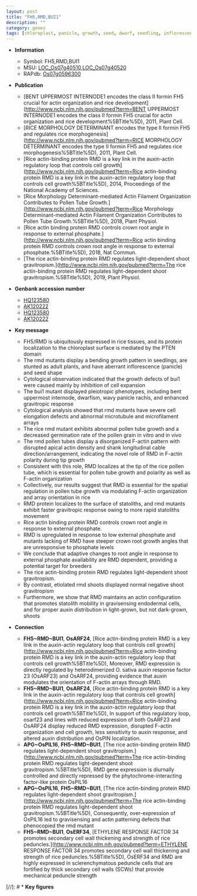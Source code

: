 ```yaml
---
layout: post
title: "FH5,RMD,BUI1"
description: ""
category: genes
tags: [chloroplast, panicle, growth, seed, dwarf, seedling, inflorescence, cell elongation, pollen, grain, gravitropic response, root, crown, crown root, phosphate, shoot gravitropism, shoot, auxin]
---
```


* **Information**  
    + Symbol: FH5,RMD,BUI1  
    + MSU: [LOC_Os07g40510](http://rice.uga.edu/cgi-bin/ORF_infopage.cgi?orf=LOC_Os07g40510),[LOC_Os07g40520](http://rice.uga.edu/cgi-bin/ORF_infopage.cgi?orf=LOC_Os07g40520)  
    + RAPdb: [Os07g0596300](https://rapdb.dna.affrc.go.jp/locus/?name=Os07g0596300)  

* **Publication**  
    + [BENT UPPERMOST INTERNODE1 encodes the class II formin FH5 crucial for actin organization and rice development](http://www.ncbi.nlm.nih.gov/pubmed?term=BENT UPPERMOST INTERNODE1 encodes the class II formin FH5 crucial for actin organization and rice development%5BTitle%5D), 2011, Plant Cell.
    + [RICE MORPHOLOGY DETERMINANT encodes the type II formin FH5 and regulates rice morphogenesis](http://www.ncbi.nlm.nih.gov/pubmed?term=RICE MORPHOLOGY DETERMINANT encodes the type II formin FH5 and regulates rice morphogenesis%5BTitle%5D), 2011, Plant Cell.
    + [Rice actin-binding protein RMD is a key link in the auxin-actin regulatory loop that controls cell growth](http://www.ncbi.nlm.nih.gov/pubmed?term=Rice actin-binding protein RMD is a key link in the auxin-actin regulatory loop that controls cell growth%5BTitle%5D), 2014, Proceedings of the National Academy of Sciences.
    + [Rice Morphology Determinant-mediated Actin Filament Organization Contributes to Pollen Tube Growth.](http://www.ncbi.nlm.nih.gov/pubmed?term=Rice Morphology Determinant-mediated Actin Filament Organization Contributes to Pollen Tube Growth.%5BTitle%5D), 2018, Plant Physiol.
    + [Rice actin binding protein RMD controls crown root angle in response to external phosphate.](http://www.ncbi.nlm.nih.gov/pubmed?term=Rice actin binding protein RMD controls crown root angle in response to external phosphate.%5BTitle%5D), 2018, Nat Commun.
    + [The rice actin-binding protein RMD regulates light-dependent shoot gravitropism.](http://www.ncbi.nlm.nih.gov/pubmed?term=The rice actin-binding protein RMD regulates light-dependent shoot gravitropism.%5BTitle%5D), 2019, Plant Physiol.

* **Genbank accession number**  
    + [HQ123580](http://www.ncbi.nlm.nih.gov/nuccore/HQ123580)
    + [AK120222](http://www.ncbi.nlm.nih.gov/nuccore/AK120222)
    + [HQ123580](http://www.ncbi.nlm.nih.gov/nuccore/HQ123580)
    + [AK120222](http://www.ncbi.nlm.nih.gov/nuccore/AK120222)

* **Key message**  
    + FH5/RMD is ubiquitously expressed in rice tissues, and its protein localization to the chloroplast surface is mediated by the PTEN domain
    + The rmd mutants display a bending growth pattern in seedlings, are stunted as adult plants, and have aberrant inflorescence (panicle) and seed shape
    + Cytological observation indicated that the growth defects of bui1 were caused mainly by inhibition of cell expansion
    + The bui1 mutant displayed pleiotropic phenotypes, including bent uppermost internode, dwarfism, wavy panicle rachis, and enhanced gravitropic response
    + Cytological analysis showed that rmd mutants have severe cell elongation defects and abnormal microtubule and microfilament arrays
    + The rice rmd mutant exhibits abnormal pollen tube growth and a decreased germination rate of the pollen grain in vitro and in vivo
    + The rmd pollen tubes display a disorganized F-actin pattern with disrupted apical actin density and shank longitudinal cable direction/arrangement, indicating the novel role of RMD in F-actin polarity during tip growth
    + Consistent with this role, RMD localizes at the tip of the rice pollen tube, which is essential for pollen tube growth and polarity as well as F-actin organization
    + Collectively, our results suggest that RMD is essential for the spatial regulation in pollen tube growth via modulating F-actin organization and array orientation in rice
    + RMD protein localizes to the surface of statoliths, and rmd mutants exhibit faster gravitropic response owing to more rapid statoliths movement
    + Rice actin binding protein RMD controls crown root angle in response to external phosphate.
    + RMD is upregulated in response to low external phosphate and mutants lacking of RMD have steeper crown root growth angles that are unresponsive to phosphate levels
    + We conclude that adaptive changes to root angle in response to external phosphate availability are RMD dependent, providing a potential target for breeders
    + The rice actin-binding protein RMD regulates light-dependent shoot gravitropism.
    + By contrast, etiolated rmd shoots displayed normal negative shoot gravitropism
    + Furthermore, we show that RMD maintains an actin configuration that promotes statolith mobility in gravisensing endodermal cells, and for proper auxin distribution in light-grown, but not dark-grown, shoots

* **Connection**  
    + __FH5~RMD~BUI1__, __OsARF24__, [Rice actin-binding protein RMD is a key link in the auxin-actin regulatory loop that controls cell growth](http://www.ncbi.nlm.nih.gov/pubmed?term=Rice actin-binding protein RMD is a key link in the auxin-actin regulatory loop that controls cell growth%5BTitle%5D), Moreover, RMD expression is directly regulated by heterodimerized O. sativa auxin response factor 23 (OsARF23) and OsARF24, providing evidence that auxin modulates the orientation of F-actin arrays through RMD.
    + __FH5~RMD~BUI1__, __OsARF24__, [Rice actin-binding protein RMD is a key link in the auxin-actin regulatory loop that controls cell growth](http://www.ncbi.nlm.nih.gov/pubmed?term=Rice actin-binding protein RMD is a key link in the auxin-actin regulatory loop that controls cell growth%5BTitle%5D), In support of this regulatory loop, osarf23 and lines with reduced expression of both OsARF23 and OsARF24 display reduced RMD expression, disrupted F-actin organization and cell growth, less sensitivity to auxin response, and altered auxin distribution and OsPIN localization.
    + __APG~OsPIL16__, __FH5~RMD~BUI1__, [The rice actin-binding protein RMD regulates light-dependent shoot gravitropism.](http://www.ncbi.nlm.nih.gov/pubmed?term=The rice actin-binding protein RMD regulates light-dependent shoot gravitropism.%5BTitle%5D),  RMD gene expression is diurnally controlled and directly repressed by the phytochrome-interacting factor-like protein OsPIL16
    + __APG~OsPIL16__, __FH5~RMD~BUI1__, [The rice actin-binding protein RMD regulates light-dependent shoot gravitropism.](http://www.ncbi.nlm.nih.gov/pubmed?term=The rice actin-binding protein RMD regulates light-dependent shoot gravitropism.%5BTitle%5D),  Consequently, over-expression of OsPIL16 led to gravisensing and actin patterning defects that phenocopied the rmd mutant
    + __FH5~RMD~BUI1__, __OsERF34__, [ETHYLENE RESPONSE FACTOR 34 promotes secondary cell wall thickening and strength of rice peduncles.](http://www.ncbi.nlm.nih.gov/pubmed?term=ETHYLENE RESPONSE FACTOR 34 promotes secondary cell wall thickening and strength of rice peduncles.%5BTitle%5D),  OsERF34 and RMD are highly expressed in sclerenchymatous peduncle cells that are fortified by thick secondary cell walls (SCWs) that provide mechanical peduncle strength

[//]: # * **Key figures**  


